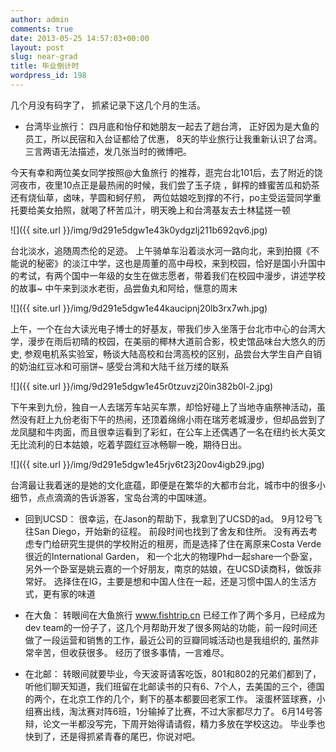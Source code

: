 ```yaml
---
author: admin
comments: true
date: 2013-05-25 14:57:03+00:00
layout: post
slug: near-grad
title: 毕业倒计时
wordpress_id: 198
---
```


几个月没有码字了， 抓紧记录下这几个月的生活。





  * 台湾毕业旅行： 四月底和怡仔和她朋友一起去了趟台湾， 正好因为是大鱼的员工，所以民宿和入台证都给了优惠， 8天的毕业旅行让我重新认识了台湾。
三言两语无法描述，发几张当时的微博吧。





今天有幸和两位美女同学按照@大鱼旅行 的推荐，逛完台北101后，去了附近的饶河夜市，夜里10点正是最热闹的时候，我们尝了玉子烧 ，鲜榨的蜂蜜苦瓜和奶茶还有烧仙草，卤味，芋圆和蚵仔煎， 两位姑娘吃到撑的不行，po主受运营同学重托要给美女拍照，就喝了杯苦瓜汁，明天晚上和台湾基友去士林猛搓一顿

![]({{ site.url }}/img/9d291e5dgw1e43k0ydgzlj211b692qv6.jpg)

台北淡水，追随周杰伦的足迹。 上午骑单车沿着淡水河一路向北，来到拍摄《不能说的秘密》的淡江中学，这也是周董的高中母校，来到校园，恰好是国小升国中的考试，有两个国中一年级的女生在做志愿者，带着我们在校园中漫步，讲述学校的故事~ 中午来到淡水老街，品尝鱼丸和阿给，惬意的周末

![]({{ site.url }}/img/9d291e5dgw1e44kaucipnj20lb3rx7wh.jpg)


上午，一个在台大读光电子博士的好基友，带我们步入坐落于台北市中心的台湾大学，漫步在雨后初晴的校园，在美丽的椰林大道前合影，校史馆品味台大悠久的历史, 参观电机系实验室，畅谈大陆高校和台湾高校的区别，品尝台大学生自产自销的奶油红豆冰和可丽饼~ 感受台湾和大陆千丝万缕的联系

![]({{ site.url }}/img/9d291e5dgw1e45r0tzuvzj20in382b0l-2.jpg)


下午来到九份，独自一人去瑞芳车站买车票，却恰好碰上了当地寺庙祭神活动，虽然没有赶上九份老街下午的热闹，还顶着绵绵小雨在瑞芳老城漫步，但却品尝到了龙凤腿和牛肉面，而且很幸运看到了彩虹，在公车上还偶遇了一名在纽约长大英文无比流利的日本姑娘，吃着芋圆红豆冰畅聊一晚，期待日出。

![]({{ site.url }}/img/9d291e5dgw1e45rjv6t23j20ov4igb29.jpg)


台湾最让我着迷的是她的文化底蕴，即便是在繁华的大都市台北，城市中的很多小细节，点点滴滴的告诉游客，宝岛台湾的中国味道。


  * 回到UCSD： 很幸运，在Jason的帮助下，我拿到了UCSD的ad。 9月12号飞往San Diego，开始新的征程。 前段时间也找到了舍友和住所。 没有再去考虑专门给研究生提供的学校附近的租房，而是选择了住在离原来Costa Verde很近的International Garden， 和一个北大的物理Phd一起share一个卧室，另外一个卧室是姚云嘉的一个好朋友，南京的姑娘，在UCSD读商科，做饭非常好。 选择住在IG，主要是想和中国人住在一起，还是习惯中国人的生活方式，更有家的味道


  * 在大鱼： 转眼间在大鱼旅行 www.fishtrip.cn 已经工作了两个多月，已经成为dev team的一份子了，这几个月帮助开发了很多网站的功能，前一段时间还做了一段运营和销售的工作，最近公司的豆瓣同城活动也是我组织的, 虽然非常辛苦，但收获很多。 经历了很多事情，一言难尽。


  * 在北邮： 转眼间就要毕业，今天波哥请客吃饭，801和802的兄弟们都到了，听他们聊天知道，我们班留在北邮读书的只有6、7个人，去美国的三个，德国的两个，在北京工作的几个，剩下的基本都要回老家工作。 滚蛋杯篮球赛，小组赛出线，淘汰赛对阵6班，1分输掉了比赛，不过大家都尽力了。 6月14号答辩，论文一半都没写完，下周开始得请请假，精力多放在学校这边。 毕业季也快到了，还是得抓紧青春的尾巴，你说对吧。




